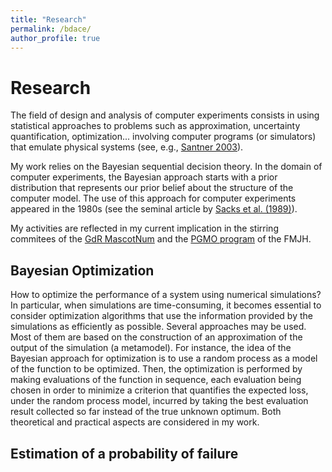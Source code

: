 ```yaml
---
title: "Research"
permalink: /bdace/
author_profile: true
---
```

Research
======

The field of design and analysis of computer experiments consists in using statistical approaches to problems such as  approximation, uncertainty quantification, optimization... involving computer programs (or simulators) that emulate physical systems (see, e.g., [Santner 2003](https://www.springer.com/fr/book/9780387954202)).

My work relies on the Bayesian sequential decision theory.  In the domain of computer experiments, the Bayesian approach starts with a prior distribution that represents our prior belief about the structure of the computer model. The use of this approach  for computer experiments appeared in the 1980s (see the seminal article by [Sacks et al. (1989)](https://projecteuclid.org/euclid.ss/1177012413)).

My activities are reflected in my current implication in the stirring commitees of the [GdR MascotNum](http://www.gdr-mascotnum.fr) and the [PGMO program](https://www.fondation-hadamard.fr/PGMO) of the FMJH.

Bayesian Optimization
------

How to optimize the performance of a system using numerical simulations? In particular, when simulations are time-consuming, it becomes essential to consider optimization algorithms that use the information provided by the simulations as efficiently as possible. Several approaches may be used. Most of them are based on the construction of an approximation of the output of the simulation (a metamodel). For instance, the idea of the Bayesian approach for optimization is to use a random process as a model of the function to be optimized. Then, the optimization is performed by making evaluations of the function in sequence, each evaluation being chosen in order to minimize a criterion that quantifies the expected loss, under the random process model, incurred by taking the best evaluation result collected so far instead of the true unknown optimum. Both theoretical and practical aspects are considered in my work. 

Estimation of a probability of failure
------
